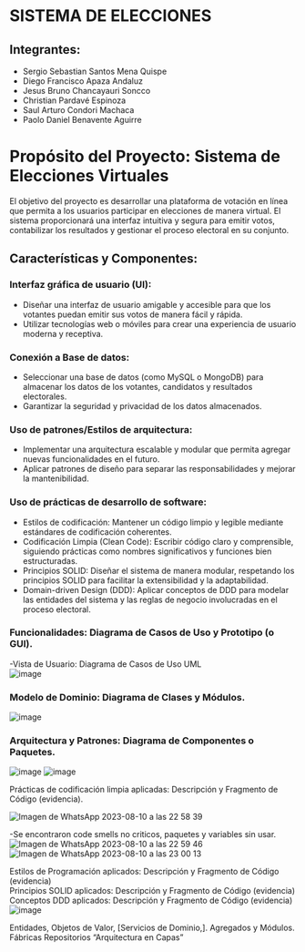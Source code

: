 # SISTEMA DE ELECCIONES

## Integrantes:

- Sergio Sebastian Santos Mena Quispe
- Diego Francisco Apaza Andaluz
- Jesus Bruno Chancayauri Soncco
- Christian Pardavé Espinoza
- Saul Arturo Condori Machaca
- Paolo Daniel Benavente Aguirre
  

# Propósito del Proyecto: Sistema de Elecciones Virtuales

El objetivo del proyecto es desarrollar una plataforma de votación en línea que permita a los usuarios participar en elecciones de manera virtual. El sistema proporcionará una interfaz intuitiva y segura para emitir votos, contabilizar los resultados y gestionar el proceso electoral en su conjunto.

## Características y Componentes:

### Interfaz gráfica de usuario (UI):

- Diseñar una interfaz de usuario amigable y accesible para que los votantes puedan emitir sus votos de manera fácil y rápida.
- Utilizar tecnologías web o móviles para crear una experiencia de usuario moderna y receptiva.

### Conexión a Base de datos:

- Seleccionar una base de datos (como MySQL o MongoDB) para almacenar los datos de los votantes, candidatos y resultados electorales.
- Garantizar la seguridad y privacidad de los datos almacenados.

### Uso de patrones/Estilos de arquitectura:

- Implementar una arquitectura escalable y modular que permita agregar nuevas funcionalidades en el futuro.
- Aplicar patrones de diseño para separar las responsabilidades y mejorar la mantenibilidad.

### Uso de prácticas de desarrollo de software:

- Estilos de codificación: Mantener un código limpio y legible mediante estándares de codificación coherentes.
- Codificación Limpia (Clean Code): Escribir código claro y comprensible, siguiendo prácticas como nombres significativos y funciones bien estructuradas.
- Principios SOLID: Diseñar el sistema de manera modular, respetando los principios SOLID para facilitar la extensibilidad y la adaptabilidad.
- Domain-driven Design (DDD): Aplicar conceptos de DDD para modelar las entidades del sistema y las reglas de negocio involucradas en el proceso electoral.


### Funcionalidades: Diagrama de Casos de Uso y Prototipo (o GUI). <br>
-Vista de Usuario: Diagrama de Casos de Uso UML <br>
![image](https://github.com/smenaquispe/Sistema_de_Elecciones/assets/104391441/2f381db8-3ced-4081-8578-a00fb0b36a8b)


### Modelo de Dominio: Diagrama de Clases y Módulos. <br>
![image](https://github.com/smenaquispe/Sistema_de_Elecciones/assets/104391441/84b6fb74-cf7f-422d-946a-f6660c30d76a)


### Arquitectura y Patrones: Diagrama de Componentes o Paquetes. <br>

![image](https://github.com/smenaquispe/Sistema_de_Elecciones/assets/104391441/115afbbd-89f0-414d-8907-f669402b4afb)
![image](https://github.com/smenaquispe/Sistema_de_Elecciones/assets/104391441/81613b18-5861-45e5-9cae-e543014605c2)


Prácticas de codificación limpia aplicadas: Descripción y Fragmento de Código (evidencia). <br>

![Imagen de WhatsApp 2023-08-10 a las 22 58 39](https://github.com/smenaquispe/Sistema_de_Elecciones/assets/104391441/c7bb82f4-91ae-449b-91ff-24272645d07d)

-Se encontraron code smells no criticos, paquetes y variables sin usar.<br>
![Imagen de WhatsApp 2023-08-10 a las 22 59 46](https://github.com/smenaquispe/Sistema_de_Elecciones/assets/104391441/93f9de4e-bd7c-463c-a118-1a21dabe183a) 
![Imagen de WhatsApp 2023-08-10 a las 23 00 13](https://github.com/smenaquispe/Sistema_de_Elecciones/assets/104391441/93efde8c-e4e3-4191-9a3a-e89c84b904a0)



Estilos de Programación aplicados: Descripción y Fragmento de Código (evidencia) <br>
Principios SOLID aplicados: Descripción y Fragmento de Código (evidencia) <br>
Conceptos DDD aplicados: Descripción y Fragmento de Código (evidencia) <br>
![image](https://github.com/smenaquispe/Sistema_de_Elecciones/assets/104391441/7926aca7-c9df-4b85-9446-156e34b00308)

Entidades, Objetos de Valor, [Servicios de Dominio,].
Agregados y Módulos.
Fábricas
Repositorios
“Arquitectura en Capas”
